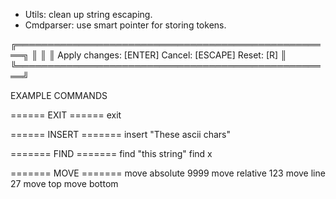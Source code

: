 
- Utils: clean up string escaping.
- Cmdparser: use smart pointer for storing tokens.

╔═══════════════════════════════════════════════════╗
║ 
║ 
║ Apply changes: [ENTER]     Cancel: [ESCAPE]     Reset: [R] ║
╚═══════════════════════════════════════════════════╝


EXAMPLE COMMANDS

====== EXIT ======
exit

====== INSERT =======
insert "These ascii chars"

======= FIND =======
find "this string"
find x

======= MOVE =======
move absolute 9999
move relative 123
move line 27
move top
move bottom